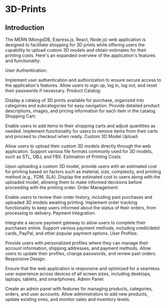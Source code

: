 # 3D-Prints

## Introduction

The MERN (MongoDB, Express.js, React, Node.js) web application is designed to facilitate shopping for 3D prints while offering users the capability to upload custom 3D models and obtain estimates for their printing costs. Here's an expanded overview of the application's features and functionality:

User Authentication:

Implement user authentication and authorization to ensure secure access to the application's features.
Allow users to sign up, log in, log out, and reset their passwords if necessary.
Product Catalog:

Display a catalog of 3D prints available for purchase, organized into categories and subcategories for easy navigation.
Provide detailed product descriptions, images, and pricing information for each item in the catalog.
Shopping Cart:

Enable users to add items to their shopping carts and adjust quantities as needed.
Implement functionality for users to remove items from their carts and proceed to checkout when ready.
Custom 3D Model Upload:

Allow users to upload their custom 3D models directly through the web application.
Support various file formats commonly used for 3D models, such as STL, OBJ, and FBX.
Estimation of Printing Costs:

Upon uploading a custom 3D model, provide users with an estimated cost for printing based on factors such as material, size, complexity, and printing method (e.g., FDM, SLA).
Display the estimated cost to users along with the uploaded model, allowing them to make informed decisions before proceeding with the printing order.
Order Management:

Enable users to review their order history, including past purchases and uploaded 3D models awaiting printing.
Implement order tracking functionality to keep users informed about the status of their orders, from processing to delivery.
Payment Integration:

Integrate a secure payment gateway to allow users to complete their purchases online.
Support various payment methods, including credit/debit cards, PayPal, and other popular payment options.
User Profiles:

Provide users with personalized profiles where they can manage their account information, shipping addresses, and payment methods.
Allow users to update their profiles, change passwords, and review past orders.
Responsive Design:

Ensure that the web application is responsive and optimized for a seamless user experience across devices of all screen sizes, including desktops, laptops, tablets, and smartphones.
Admin Panel:

Create an admin panel with features for managing products, categories, orders, and user accounts.
Allow administrators to add new products, update existing ones, and monitor sales and inventory levels.
